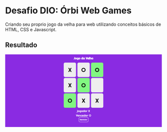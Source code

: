 # Desafio DIO: Órbi Web Games

Criando seu proprio jogo da velha para web utilizando conceitos básicos de HTML, CSS e Javascript.

## Resultado 

<img src="img/jogo-da-velha.png">
